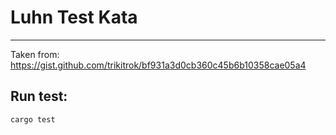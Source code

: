 # Luhn Test Kata
---

Taken from: https://gist.github.com/trikitrok/bf931a3d0cb360c45b6b10358cae05a4


## Run test:

```sh
cargo test
```
